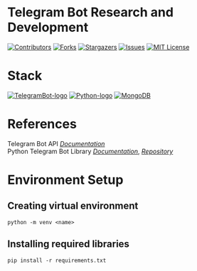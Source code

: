 # Telegram Bot Research and Development

[![Contributors][contributors-shield]][contributors-url]
[![Forks][forks-shield]][forks-url]
[![Stargazers][stars-shield]][stars-url]
[![Issues][issues-shield]][issues-url]
[![MIT License][license-shield]][license-url]

# Stack
[![TelegramBot-logo]][TelegramBot-url]
[![Python-logo]][Python-url]
[![MongoDB]][MongoDB-url]


# References

Telegram Bot API *[Documentation](https://core.telegram.org/bots)*<br>
Python Telegram Bot Library *[Documentation](https://python-telegram-bot.readthedocs.io/en/stable/)*, *[Repository](https://github.com/python-telegram-bot/python-telegram-bot)*

# Environment Setup

## Creating virtual environment
```
python -m venv <name>
```

## Installing required libraries
```
pip install -r requirements.txt
```

<!-- MARKDOWN LINKS & IMAGES -->
<!-- https://www.markdownguide.org/basic-syntax/#reference-style-links -->
[contributors-shield]: https://img.shields.io/github/contributors/irfaan96/telegram-bot-rnd.svg?style=for-the-badge
[contributors-url]: https://github.com/irfaan96/telegram-bot-rnd/graphs/contributors
[forks-shield]: https://img.shields.io/github/forks/irfaan96/telegram-bot-rnd.svg?style=for-the-badge
[forks-url]: https://github.com/irfaan96/telegram-bot-rnd/network/members
[stars-shield]: https://img.shields.io/github/stars/irfaan96/telegram-bot-rnd.svg?style=for-the-badge
[stars-url]: https://github.com/irfaan96/telegram-bot-rnd/stargazers
[issues-shield]: https://img.shields.io/github/issues/irfaan96/telegram-bot-rnd.svg?style=for-the-badge
[issues-url]: https://github.com/irfaan96/telegram-bot-rnd/issues
[license-shield]: https://img.shields.io/github/license/irfaan96/telegram-bot-rnd.svg?style=for-the-badge
[license-url]: https://github.com/irfaan96/telegram-bot-rnd/blob/master/LICENSE.md
[TelegramBot-logo]: https://img.shields.io/badge/Telegram%20Bot-blue?style=for-the-badge&logo=telegram
[TelegramBot-url]: https://core.telegram.org/bots
[Python-logo]: https://img.shields.io/badge/Python-yellow?style=for-the-badge&logo=python
[Python-url]: https://www.python.org/
[MongoDB]: https://img.shields.io/badge/MongoDB-green?style=for-the-badge&logo=mongodb
[MongoDB-url]: https://www.mongodb.com/
